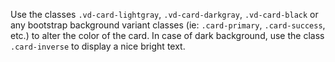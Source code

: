 Use the classes `.vd-card-lightgray`, `.vd-card-darkgray`, `.vd-card-black` or any bootstrap background variant classes (ie: `.card-primary`, `.card-success`, etc.) to alter the color of the card.
In case of dark background, use the class `.card-inverse` to display a nice bright  text.
